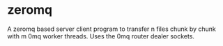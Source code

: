# zeromq

A zeromq based server client program to transfer n files chunk by chunk with m 0mq worker threads. Uses the 0mq router dealer sockets.


